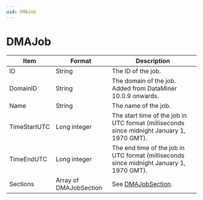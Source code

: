 ```yaml
---
uid: DMAJob
---
```


# DMAJob

| Item         | Format                 | Description                                                                                |
|--------------|------------------------|--------------------------------------------------------------------------------------------|
| ID           | String                 | The ID of the job.                                                                         |
| DomainID     | String                 | The domain of the job. Added from DataMiner 10.0.9 onwards.                                |
| Name         | String                 | The name of the job.                                                                       |
| TimeStartUTC | Long integer           | The start time of the job in UTC format (milliseconds since midnight January 1, 1970 GMT). |
| TimeEndUTC   | Long integer           | The end time of the job in UTC format (milliseconds since midnight January 1, 1970 GMT).   |
| Sections     | Array of DMAJobSection | See [DMAJobSection](xref:DMAJobSection).                                                   |
